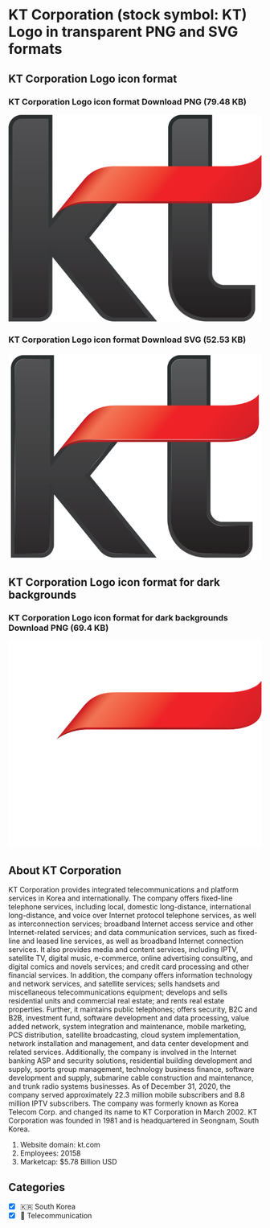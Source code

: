 # KT Corporation (stock symbol: KT) Logo in transparent PNG and SVG formats

## KT Corporation Logo icon format

### KT Corporation Logo icon format Download PNG (79.48 KB)

![KT Corporation Logo icon format Download PNG (79.48 KB)](/img/orig/KT-df184a94.png)

### KT Corporation Logo icon format Download SVG (52.53 KB)

![KT Corporation Logo icon format Download SVG (52.53 KB)](/img/orig/KT-650001ab.svg)

## KT Corporation Logo icon format for dark backgrounds

### KT Corporation Logo icon format for dark backgrounds Download PNG (69.4 KB)

![KT Corporation Logo icon format for dark backgrounds Download PNG (69.4 KB)](/img/orig/KT.D-917d2218.png)

## About KT Corporation

KT Corporation provides integrated telecommunications and platform services in Korea and internationally. The company offers fixed-line telephone services, including local, domestic long-distance, international long-distance, and voice over Internet protocol telephone services, as well as interconnection services; broadband Internet access service and other Internet-related services; and data communication services, such as fixed-line and leased line services, as well as broadband Internet connection services. It also provides media and content services, including IPTV, satellite TV, digital music, e-commerce, online advertising consulting, and digital comics and novels services; and credit card processing and other financial services. In addition, the company offers information technology and network services, and satellite services; sells handsets and miscellaneous telecommunications equipment; develops and sells residential units and commercial real estate; and rents real estate properties. Further, it maintains public telephones; offers security, B2C and B2B, investment fund, software development and data processing, value added network, system integration and maintenance, mobile marketing, PCS distribution, satellite broadcasting, cloud system implementation, network installation and management, and data center development and related services. Additionally, the company is involved in the Internet banking ASP and security solutions, residential building development and supply, sports group management, technology business finance, software development and supply, submarine cable construction and maintenance, and trunk radio systems businesses. As of December 31, 2020, the company served approximately 22.3 million mobile subscribers and 8.8 million IPTV subscribers. The company was formerly known as Korea Telecom Corp. and changed its name to KT Corporation in March 2002. KT Corporation was founded in 1981 and is headquartered in Seongnam, South Korea.

1. Website domain: kt.com
2. Employees: 20158
3. Marketcap: $5.78 Billion USD


## Categories
- [x] 🇰🇷 South Korea
- [x] 📡 Telecommunication
